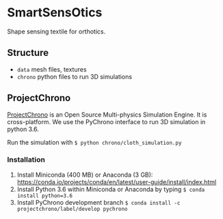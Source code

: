 # SmartSensOtics

Shape sensing textile for orthotics.

## Structure
- `data` mesh files, textures
- `chrono` python files to run 3D simulations

## ProjectChrono

[ProjectChrono](https://projectchrono.org/) is an Open Source Multi-physics Simulation Engine. It is cross-platform. We use the PyChrono interface to run 3D simulation in python 3.6.

Run the simulation with `$ python chrono/cloth_simulation.py`

### Installation

 1. Install Miniconda (400 MB) or Anaconda (3 GB): https://conda.io/projects/conda/en/latest/user-guide/install/index.html
 2. Install Python 3.6 within Miniconda or Anaconda by typing `$ conda install python=3.6`
 3. Install PyChrono development branch `$ conda install -c projectchrono/label/develop pychrono`
